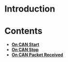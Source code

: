 # Introduction

# Contents

* [**On CAN Start**](oncanstart.md)
* [**On CAN Stop**](oncanstop.md)
* [**On CAN Packet Received**](oncanpacketreceived.md)
